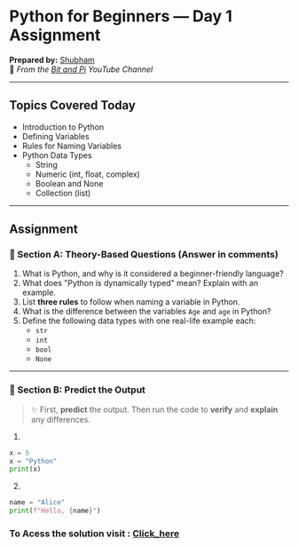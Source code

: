 # Python for Beginners — Day 1 Assignment

**Prepared by:** [Shubham](https://github.com/Shubham-S151)  
🎥 *From the [Bit and Pi](https://www.youtube.com/@BitandPi) YouTube Channel*

---

## Topics Covered Today

- Introduction to Python
- Defining Variables
- Rules for Naming Variables
- Python Data Types
  - String
  - Numeric (int, float, complex)
  - Boolean and None
  - Collection (list)

---

## Assignment

### 🔹 Section A: Theory-Based Questions (Answer in comments)

1. What is Python, and why is it considered a beginner-friendly language?
2. What does "Python is dynamically typed" mean? Explain with an example.
3. List **three rules** to follow when naming a variable in Python.
4. What is the difference between the variables `Age` and `age` in Python?
5. Define the following data types with one real-life example each:
   - `str`
   - `int`
   - `bool`
   - `None`

---

### 🔹 Section B: Predict the Output

> ✨ First, **predict** the output. Then run the code to **verify** and **explain** any differences.

1.
```python
x = 5
x = "Python"
print(x)
```
2.
```python
name = "Alice"
print(f"Hello, {name}")
```

### To Acess the solution visit : [Click_here](https://github.com/Bit-and-Pi/Python-for-Beginners/blob/main/Solutions/solutions.md)